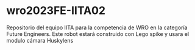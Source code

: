 # wro2023FE-IITA02
Repositorio del equipo IITA para la competencia de WRO en la categoría Future Engineers. Este robot estará construido con Lego spike y usara el modulo cámara Huskylens 
